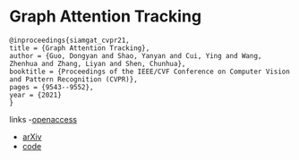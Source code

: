 # Graph Attention Tracking

```
@inproceedings{siamgat_cvpr21,
title = {Graph Attention Tracking},
author = {Guo, Dongyan and Shao, Yanyan and Cui, Ying and Wang, Zhenhua and Zhang, Liyan and Shen, Chunhua},
booktitle = {Proceedings of the IEEE/CVF Conference on Computer Vision and Pattern Recognition (CVPR)},
pages = {9543--9552},
year = {2021}
}
```
links
-[openaccess](http://openaccess.thecvf.com//content/CVPR2021/html/Guo_Graph_Attention_Tracking_CVPR_2021_paper.html)
- [arXiv](https://arxiv.org/abs/2011.11204)
- [code](https://github.com/ohhhyeahhh/SiamGAT)
